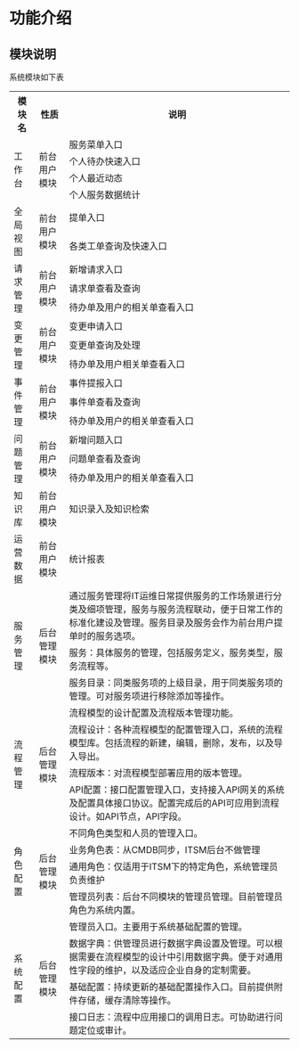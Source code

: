 # 功能介绍

## 模块说明

系统模块如下表

<table>
  <tr>
      <th  align="center">模块名</td>
      <th  align="center">性质</td>
      <th  align="center">说明</td>
  </tr>
  <tr>
      <td rowspan="4">工作台</td>
      <td rowspan="4">前台用户模块</td>
      <td>服务菜单入口</td>
  </tr>
  <tr>
      <td>个人待办快速入口</td>
  </tr>
  <tr>
      <td>个人最近动态</td>
  </tr>
  <tr>
      <td>个人服务数据统计</td>
  </tr>
  <tr>
      <td rowspan="2">全局视图</td>
      <td rowspan="2">前台用户模块</td>
      <td>提单入口</td>
  </tr>
  <tr>
      <td>各类工单查询及快速入口</td>
  </tr>
  <tr>
      <td rowspan="3">请求管理</td>
      <td rowspan="3">前台用户模块</td>
      <td>新增请求入口</td>
  </tr>
  <tr>
      <td>请求单查看及查询</td>
  </tr>
  <tr>
      <td>待办单及用户的相关单查看入口</td>
  </tr>
  <tr>
      <td rowspan="3">变更管理</td>
      <td rowspan="3">前台用户模块</td>
      <td>变更申请入口</td>
  </tr>
  <tr>
      <td>变更单查询及处理</td>
  </tr>
  <tr>
      <td>待办单及用户相关单查看入口</td>
  </tr>
  <tr>
      <td rowspan="3">事件管理</td>
      <td rowspan="3">前台用户模块</td>
      <td>事件提报入口</td>
  </tr>
  <tr>
      <td>事件单查看及查询</td>
  </tr>
  <tr>
      <td>待办单及用户的相关单查看入口</td>
  </tr>
  <tr>
      <td rowspan="3">问题管理</td>
      <td rowspan="3">前台用户模块</td>
      <td>新增问题入口</td>
  </tr>
  <tr>
      <td>问题单查看及查询</td>
  </tr>
  <tr>
      <td>待办单及用户的相关单查看入口</td>
  </tr>
  <tr>
      <td>知识库</td>
      <td>前台用户模块</td>
      <td>知识录入及知识检索</td>
  </tr>
  <tr>
      <td>运营数据</td>
      <td>前台用户模块</td>
      <td>统计报表</td>
  </tr>

  <tr>
      <td rowspan="3">服务管理</td>
      <td rowspan="3">后台管理模块</td>
      <td>通过服务管理将IT运维日常提供服务的工作场景进行分类及细项管理，服务与服务流程联动，便于日常工作的标准化建设及管理。服务目录及服务会作为前台用户提单时的服务选项。</td>
  </tr>
  <tr>
      <td>服务：具体服务的管理，包括服务定义，服务类型，服务流程等。</td>
  </tr>
  <tr>
      <td>服务目录：同类服务项的上级目录，用于同类服务项的管理。可对服务项进行移除添加等操作。</td>
  </tr>
  <tr>
      <td rowspan="4">流程管理</td>
      <td rowspan="4">后台管理模块</td>
      <td>流程模型的设计配置及流程版本管理功能。</td>
  </tr>
  <tr>
      <td>流程设计：各种流程模型的配置管理入口，系统的流程模型库。包括流程的新建，编辑，删除，发布，以及导入导出。</td>
  </tr>
  <tr>
      <td>流程版本：对流程模型部署应用的版本管理。</td>
  </tr>
  <tr>
      <td>API配置：接口配置管理入口，支持接入API网关的系统及配置具体接口协议。配置完成后的API可应用到流程设计。如API节点，API字段。</td>
  </tr>
  <tr>
      <td rowspan="4">角色配置</td>
      <td rowspan="4">后台管理模块</td>
      <td>不同角色类型和人员的管理入口。</td>
  </tr>
  <tr>
      <td>业务角色表：从CMDB同步，ITSM后台不做管理</td>
  </tr>
  <tr>
      <td>通用角色：仅适用于ITSM下的特定角色，系统管理员负责维护</td>
  </tr>
  <tr>
      <td>管理员列表：后台不同模块的管理员管理。目前管理员角色为系统内置。</td>
  </tr>
  <tr>
      <td rowspan="4">系统配置</td>
      <td rowspan="4">后台管理模块</td>
      <td>管理员入口。主要用于系统基础配置的管理。</td>
  </tr>
  <tr>
      <td>数据字典：供管理员进行数据字典设置及管理。可以根据需要在流程模型的设计中引用数据字典。便于对通用性字段的维护，以及适应企业自身的定制需要。</td>
  </tr>
  <tr>
      <td>基础配置：持续更新的基础配置操作入口。目前提供附件存储，缓存清除等操作。</td>
  </tr>
  <tr>
      <td>接口日志：流程中应用接口的调用日志。可协助进行问题定位或审计。</td>
  </tr>
</table>
